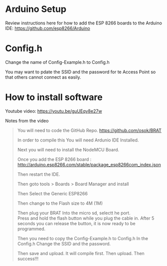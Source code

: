 # Arduino Setup

Review instructions here for how to add the ESP 8266 boards to the Arduino IDE: https://github.com/esp8266/Arduino

# Config.h
Change the name of Config-Example.h to Config.h

You may want to pdate the SSID and the password for te Access Point so that others cannot connect as easily.  

# How to install software

Youtube video: https://youtu.be/guUEqy8e27w

Notes from the video
 
> You will need to code the GitHub Repo.
> https://github.com/osok/BRAT
> 
> In order to compile this You will need Ardunio IDE Installed.
> 
> Next you will need to install the NodeMCU Board.
> 
> Once you add the ESP 8266 board : http://arduino.esp8266.com/stable/package_esp8266com_index.json
> 
> Then restart the IDE.
> 
> Then goto tools > Boards > Board Manager and install
> 
> Then Select the Generic ESP8266
> 
> Then change to the Flash size to 4M (1M)
> 
> Then plug your BRAT Into the micro sd, selectt he port.  
> Press and hold the flash button while you plug the cable in.
> After 5 seconds you can release the button, it is now ready to be programmed.
>  
> Then you need to copy the Config-Example.h to Config.h
> In the Config.h Change the SSID and the password.
> 
> Then save and upload.  It will compile first.
> Then upload.
> Then success!!!
